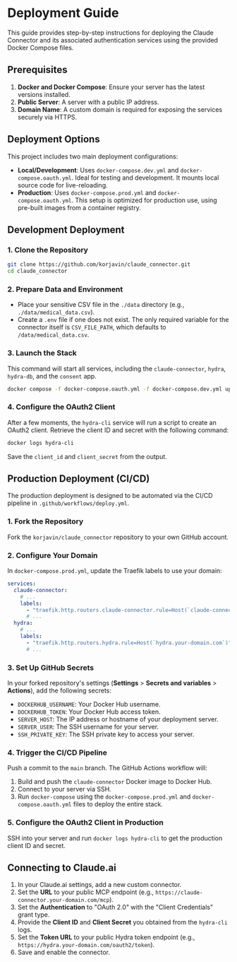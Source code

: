 # Deployment Guide

This guide provides step-by-step instructions for deploying the Claude Connector and its associated authentication services using the provided Docker Compose files.

## Prerequisites

1. **Docker and Docker Compose**: Ensure your server has the latest versions installed.
2. **Public Server**: A server with a public IP address.
3. **Domain Name**: A custom domain is required for exposing the services securely via HTTPS.

## Deployment Options

This project includes two main deployment configurations:

- **Local/Development**: Uses `docker-compose.dev.yml` and `docker-compose.oauth.yml`. Ideal for testing and development. It mounts local source code for live-reloading.
- **Production**: Uses `docker-compose.prod.yml` and `docker-compose.oauth.yml`. This setup is optimized for production use, using pre-built images from a container registry.

## Development Deployment

### 1. Clone the Repository

```bash
git clone https://github.com/korjavin/claude_connector.git
cd claude_connector
```

### 2. Prepare Data and Environment

- Place your sensitive CSV file in the `./data` directory (e.g., `./data/medical_data.csv`).
- Create a `.env` file if one does not exist. The only required variable for the connector itself is `CSV_FILE_PATH`, which defaults to `/data/medical_data.csv`.

### 3. Launch the Stack

This command will start all services, including the `claude-connector`, `hydra`, `hydra-db`, and the `consent` app.

```bash
docker compose -f docker-compose.oauth.yml -f docker-compose.dev.yml up --build -d
```

### 4. Configure the OAuth2 Client

After a few moments, the `hydra-cli` service will run a script to create an OAuth2 client. Retrieve the client ID and secret with the following command:

```bash
docker logs hydra-cli
```

Save the `client_id` and `client_secret` from the output.

## Production Deployment (CI/CD)

The production deployment is designed to be automated via the CI/CD pipeline in `.github/workflows/deploy.yml`.

### 1. Fork the Repository

Fork the `korjavin/claude_connector` repository to your own GitHub account.

### 2. Configure Your Domain

In `docker-compose.prod.yml`, update the Traefik labels to use your domain:

```yaml
services:
  claude-connector:
    # ...
    labels:
      - "traefik.http.routers.claude-connector.rule=Host(`claude-connector.your-domain.com`)"
      # ...
  hydra:
    # ...
    labels:
      - "traefik.http.routers.hydra.rule=Host(`hydra.your-domain.com`)"
      # ...
```

### 3. Set Up GitHub Secrets

In your forked repository's settings (**Settings** > **Secrets and variables** > **Actions**), add the following secrets:

- `DOCKERHUB_USERNAME`: Your Docker Hub username.
- `DOCKERHUB_TOKEN`: Your Docker Hub access token.
- `SERVER_HOST`: The IP address or hostname of your deployment server.
- `SERVER_USER`: The SSH username for your server.
- `SSH_PRIVATE_KEY`: The SSH private key to access your server.

### 4. Trigger the CI/CD Pipeline

Push a commit to the `main` branch. The GitHub Actions workflow will:
1.  Build and push the `claude-connector` Docker image to Docker Hub.
2.  Connect to your server via SSH.
3.  Run `docker-compose` using the `docker-compose.prod.yml` and `docker-compose.oauth.yml` files to deploy the entire stack.

### 5. Configure the OAuth2 Client in Production

SSH into your server and run `docker logs hydra-cli` to get the production client ID and secret.

## Connecting to Claude.ai

1.  In your Claude.ai settings, add a new custom connector.
2.  Set the **URL** to your public MCP endpoint (e.g., `https://claude-connector.your-domain.com/mcp`).
3.  Set the **Authentication** to "OAuth 2.0" with the "Client Credentials" grant type.
4.  Provide the **Client ID** and **Client Secret** you obtained from the `hydra-cli` logs.
5.  Set the **Token URL** to your public Hydra token endpoint (e.g., `https://hydra.your-domain.com/oauth2/token`).
6.  Save and enable the connector.